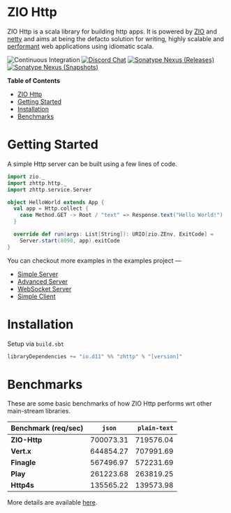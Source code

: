 # ZIO Http

ZIO Http is a scala library for building http apps. It is powered by [ZIO] and [netty] and aims at being the defacto solution for writing, highly scalable and [performant](#benchmarks) web applications using idiomatic scala.

![Continuous Integration](https://github.com/dream11/zio-http/workflows/Continuous%20Integration/badge.svg)
[![Discord Chat](https://img.shields.io/discord/629491597070827530.svg?logo=discord)](https://discord.com/channels/629491597070827530/819703129267372113)
[![Sonatype Nexus (Releases)](https://img.shields.io/nexus/r/io.d11/zhttp_2.13?server=https%3A%2F%2Fs01.oss.sonatype.org)](https://oss.sonatype.org/content/repositories/releases/io/d11/zhttp_2.13/)
[![Sonatype Nexus (Snapshots)](https://img.shields.io/nexus/s/io.d11/zhttp_2.13?server=https%3A%2F%2Fs01.oss.sonatype.org)](https://oss.sonatype.org/content/repositories/snapshots/io/d11/zhttp_2.13/)

[zio]: https://zio.dev
[netty]: http://netty.io

**Table of Contents**

- [ZIO Http](#zio-http)
- [Getting Started](#getting-started)
- [Installation](#installation)
- [Benchmarks](#benchmarks)

# Getting Started

A simple Http server can be built using a few lines of code.

```scala
import zio._
import zhttp.http._
import zhttp.service.Server

object HelloWorld extends App {
  val app = Http.collect {
    case Method.GET -> Root / "text" => Response.text("Hello World!")
  }

  override def run(args: List[String]): URIO[zio.ZEnv, ExitCode] =
    Server.start(8090, app).exitCode
}
```

You can checkout more examples in the examples project —

- [Simple Server](https://github.com/dream11/zio-http/blob/main/example/src/main/scala/HelloWorld.scala)
- [Advanced Server](https://github.com/dream11/zio-http/blob/main/example/src/main/scala/HelloWorldAdvanced.scala)
- [WebSocket Server](https://github.com/dream11/zio-http/blob/main/example/src/main/scala/SocketEchoServer.scala)
- [Simple Client](https://github.com/dream11/zio-http/blob/main/example/src/main/scala/SimpleClient.scala)

# Installation

Setup via `build.sbt`

```scala
libraryDependencies += "io.d11" %% "zhttp" % "[version]"
```

# Benchmarks

These are some basic benchmarks of how ZIO Http performs wrt other main-stream libraries.

| **Benchmark (req/sec)** |  `json`   | `plain-text` |
| :---------------------- | :-------: | -----------: |
| **ZIO-Http**            | 700073.31 |    719576.04 |
| **Vert.x**              | 644854.27 |    707991.69 |
| **Finagle**             | 567496.97 |    572231.69 |
| **Play**                | 261223.68 |    263819.25 |
| **Http4s**              | 135565.22 |    139573.98 |

More details are available [here](https://github.com/dream11/zio-http/blob/main/BENCHMARKS.md).
